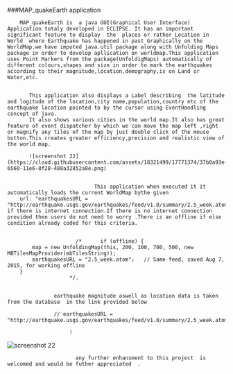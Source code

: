 ###MAP_quakeEarth application
        
        MAP_quakeEarth is  a java GUI(Graphical User Interface) Application totaly developed in ECLIPSE. It has an important significant feature to display  the  places or rather Location in World  where Earthquake has happened in past Graphically on the WorldMap.we have impoted java.util package along with Unfolding Maps package in order to develop apllication on worldmap.This application uses Point Markers from the package(UnfoldigMaps) automatically of different colours,shapes and size in order to mark the earthquakes according to their magnitude,location,demography,is on Land or Water,etc.
           
           
           This application also displays a Label describing  the latitude and logitude of the location,city name,population,country etc of the earthquake location pointed to by the cursor using EventHandling concept of java.
           It also shows various cities in the world map.It also has great feature of event dispatcher by which we can move the map left ,right or magnify any tiles of the map by just double click of the mouse button.This creates greater efficiency,precision and realistic view of the world map.
           
           ![screenshot 22](https://cloud.githubusercontent.com/assets/18321499/17771374/37b0a93e-6560-11e6-8f28-488a32852a8e.png)
           
           
                                This application when executed it it automatically loads the current WorldMap bythe given
        url: "earthquakesURL = "http://earthquake.usgs.gov/earthquakes/feed/v1.0/summary/2.5_week.atom" if there is internet connection.If there is no internet connection provided then users do not need to worry .There is an offline if else condition already coded for this criteria.
        
        
                          /*      if (offline) {
		    map = new UnfoldingMap(this, 200, 100, 700, 500, new MBTilesMapProvider(mbTilesString));
		    earthquakesURL = "2.5_week.atom"; 	// Same feed, saved Aug 7, 2015, for working offline
		}
                        */.
                      
                      
                   earthquake magnitude aswell as location data is taken from the database  in the link provided below
                   
                   // earthquakesURL = "http://earthquake.usgs.gov/earthquakes/feed/v1.0/summary/2.5_week.atom"//
                        
                        !
                        
                        
![screenshot 22](https://cloud.githubusercontent.com/assets/18321499/17771374/37b0a93e-6560-11e6-8f28-488a32852a8e.png)
                        
                          any further enhansment to this project  is welcomed and would be futher appreciated  .
